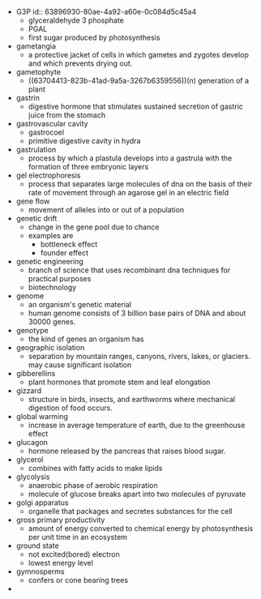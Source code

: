 - G3P
  id:: 63896930-80ae-4a92-a60e-0c084d5c45a4
	- glyceraldehyde 3 phosphate
	- PGAL
	- first sugar produced by photosynthesis
- gametangia
	- a protective jacket of cells in which gametes and zygotes develop and which prevents drying out.
- gametophyte
	- ((63704413-823b-41ad-9a5a-3267b6359556))(n) generation of a plant
- gastrin
	- digestive hormone that stimulates sustained secretion of gastric juice from the stomach
- gastrovascular cavity
	- gastrocoel
	- primitive digestive cavity in hydra
- gastrulation
	- process by which a plastula develops into a gastrula with the formation of three embryonic layers
- gel electrophoresis
	- process that separates large molecules of dna on the basis of their rate of movement through an agarose gel in an electric field
- gene flow
	- movement of alleles into or out of a population
- genetic drift
	- change in the gene pool due to chance
	- examples are
		- bottleneck effect
		- founder effect
- genetic engineering
	- branch of science that uses recombinant dna techniques for practical purposes
	- biotechnology
- genome
	- an organism's genetic material
	- human genome consists of 3 billion base pairs of DNA and about 30000 genes.
- genotype
	- the kind of genes an organism has
- geographic isolation
	- separation by mountain ranges, canyons, rivers, lakes, or glaciers. may cause significant isolation
- gibberellins
	- plant hormones that promote stem and leaf elongation
- gizzard
	- structure in birds, insects, and earthworms where mechanical digestion of food occurs.
- global warming
	- increase in average temperature of earth, due to the greenhouse effect
- glucagon
	- hormone released by the pancreas that raises blood sugar.
- glycerol
	- combines with fatty acids to make lipids
- glycolysis
	- anaerobic phase of aerobic respiration
	- molecule of glucose breaks apart into two molecules of pyruvate
- golgi apparatus
	- organelle that packages and secretes substances for the cell
- gross primary productivity
	- amount of energy converted to chemical energy by photosynthesis per unit time in an ecosystem
- ground state
	- not excited(bored) electron
	- lowest energy level
- gymnosperms
	- confers or cone bearing trees
-